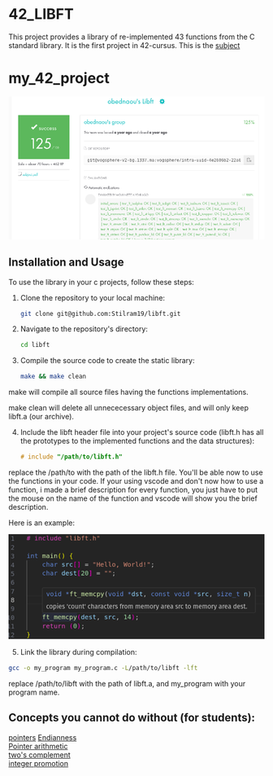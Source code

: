 # 42_LIBFT

This project provides a library of re-implemented 43 functions from the C standard library.
It is the first project in 42-cursus.
This is the [subject](https://cdn.intra.42.fr/pdf/pdf/117032/en.subject.pdf)

# my_42_project

![](/images/my_project.png)

## Installation and Usage

To use the library in your c projects, follow these steps:

1. Clone the repository to your local machine:

   ```bash
   git clone git@github.com:Stilram19/libft.git
   ```

2. Navigate to the repository's directory:

    ```bash
    cd libft
    ```

3. Compile the source code to create the static library:

    ```bash
    make && make clean
    ```
make will compile all source files having the functions implementations.

make clean will delete all unnececessary object files, and will only keep libft.a (our archive).

4. Include the libft header file into your project's source code (libft.h has all the prototypes to the implemented functions and the data structures):

    ```c
    # include "/path/to/libft.h"
    ```

replace the /path/to with the path of the libft.h file.
You'll be able now to use the functions in your code. If your using vscode and don't now how to use a function, i made a brief description for every function, you just have to put the mouse on the name of the function
and vscode will show you the brief description.

Here is an example:

![](/images/brief_description.png)

5. Link the library during compilation:

```bash
gcc -o my_program my_program.c -L/path/to/libft -lft
```
replace /path/to/libft with the path of libft.a,
and my_program with your program name.

## Concepts you cannot do without (for students):

[pointers](https://en.wikipedia.org/wiki/Pointer_(computer_programming))  
[Endianness](https://en.wikipedia.org/wiki/Endianness)  
[Pointer arithmetic](https://www.geeksforgeeks.org/pointer-arithmetics-in-c-with-examples/)  
[two's complement](https://en.wikipedia.org/wiki/Two%27s_complement)    
[integer promotion](https://www.geeksforgeeks.org/integer-promotions-in-c/)

